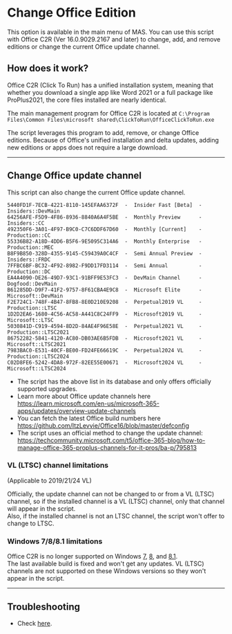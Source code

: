 # Change Office Edition

This option is available in the main menu of MAS. You can use this script with Office C2R (Ver 16.0.9029.2167 and later) to change, add, and remove editions or change the current Office update channel.

## How does it work?

Office C2R (Click To Run) has a unified installation system, meaning that whether you download a single app like Word 2021 or a full package like ProPlus2021, the core files installed are nearly identical.

The main management program for Office C2R is located at `C:\Program Files\Common Files\microsoft shared\ClickToRun\OfficeClickToRun.exe`

The script leverages this program to add, remove, or change Office editions. Because of Office's unified installation and delta updates, adding new editions or apps does not require a large download.

---

## Change Office update channel

This script can also change the current Office update channel.

```
5440FD1F-7ECB-4221-8110-145EFAA6372F  -  Insider Fast [Beta]  -  Insiders::DevMain
64256AFE-F5D9-4F86-8936-8840A6A4F5BE  -  Monthly Preview      -  Insiders::CC
492350F6-3A01-4F97-B9C0-C7C6DDF67D60  -  Monthly [Current]    -  Production::CC
55336B82-A18D-4DD6-B5F6-9E5095C314A6  -  Monthly Enterprise   -  Production::MEC
B8F9B850-328D-4355-9145-C59439A0C4CF  -  Semi Annual Preview  -  Insiders::FRDC
7FFBC6BF-BC32-4F92-8982-F9DD17FD3114  -  Semi Annual          -  Production::DC
EA4A4090-DE26-49D7-93C1-91BFF9E53FC3  -  DevMain Channel      -  Dogfood::DevMain
B61285DD-D9F7-41F2-9757-8F61CBA4E9C8  -  Microsoft Elite      -  Microsoft::DevMain
F2E724C1-748F-4B47-8FB8-8E0D210E9208  -  Perpetual2019 VL     -  Production::LTSC
1D2D2EA6-1680-4C56-AC58-A441C8C24FF9  -  Microsoft2019 VL     -  Microsoft::LTSC
5030841D-C919-4594-8D2D-84AE4F96E58E  -  Perpetual2021 VL     -  Production::LTSC2021
86752282-5841-4120-AC80-DB03AE6B5FDB  -  Microsoft2021 VL     -  Microsoft::LTSC2021
7983BAC0-E531-40CF-BE00-FD24FE66619C  -  Perpetual2024 VL     -  Production::LTSC2024
C02D8FE6-5242-4DA8-972F-82EE55E00671  -  Microsoft2024 VL     -  Microsoft::LTSC2024
```

- The script has the above list in its database and only offers officially supported upgrades.
- Learn more about Office update channels here https://learn.microsoft.com/en-us/microsoft-365-apps/updates/overview-update-channels  
- You can fetch the latest Office build numbers here https://github.com/ItzLevvie/Office16/blob/master/defconfig  
- The script uses an official method to change the update channel:  
https://techcommunity.microsoft.com/t5/office-365-blog/how-to-manage-office-365-proplus-channels-for-it-pros/ba-p/795813

### VL (LTSC) channel limitations
(Applicable to 2019/21/24 VL)

Officially, the update channel can not be changed to or from a VL (LTSC) channel, so if the installed channel is a VL (LTSC) channel, only that channel will appear in the script.  
Also, if the installed channel is not an LTSC channel, the script won't offer to change to LTSC.

### Windows 7/8/8.1 limitations

Office C2R is no longer supported on Windows [7](https://learn.microsoft.com/en-us/microsoft-365-apps/end-of-support/windows-7-support), [8](https://learn.microsoft.com/en-us/microsoft-365-apps/end-of-support/windows-8-support), and [8.1](https://learn.microsoft.com/en-us/microsoft-365-apps/end-of-support/windows-81-support).  
The last available build is fixed and won't get any updates. VL (LTSC) channels are not supported on these Windows versions so they won't appear in the script.

---

## Troubleshooting

-   Check [here](troubleshoot.md).
